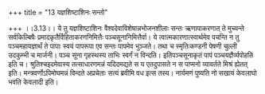 +++
title = "13 यज्ञशिष्टाशिनः सन्तो"

+++
।।3.13।। ये तु यज्ञशिष्टाशिनः वैश्वदेवाविशेषान्नभोजनशीलाः सन्तः
ऋणापाकरणात् ते मुच्यन्ते सर्वकिल्बिषैः प्रमादकृतैर्विहिताकरणनिमित्तैः
पञ्चसूनानिमित्तैर्वा। ये त्वात्मकारणात्स्वार्थमेव पचन्ति न तु
पञ्चमहायज्ञार्थं ते पापाः स्वयं पापरूपा एव सन्तः पापमेव भुञ्जते। तथा च
स्मृतिःकण्डनी पेषणी चुल्ली उदकुम्भी च मार्जनी। पञ्च सूना गृहस्थस्य ताभिः
स्वर्गं न विन्दति। इतिपञ्चसूनाकृतं पापं पञ्चयज्ञैर्व्यपोहति इति च।
श्रुतिश्चइदमेवास्य तत्साधारणमन्नं यदिदमद्यते स य एतदुपासते न स पाप्मनो
व्यावर्तते मिश्रं ह्येतत् इति। मन्त्रवर्णोऽपिमोघमन्नं विन्दते अप्रचेताः
सत्यं ब्रवीमि वध इत्स तस्य। नार्यमणं पुष्यति नो सखायं केवलाघो भवति
केवलादी इति।
